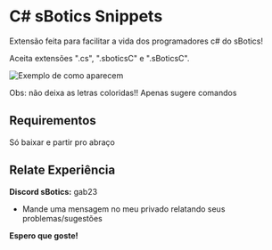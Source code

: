 # C# sBotics Snippets

Extensão feita para facilitar a vida dos programadores c# do sBotics!


Aceita extensões ".cs", ".sboticsC" e ".sBoticsC".


![Exemplo de como aparecem](https://github.com/gabrieldp23/Snippets-Csharp-sBotics/blob/main/example.gif?raw=true)


Obs: não deixa as letras coloridas!! Apenas sugere comandos

## Requirementos

Só baixar e partir pro abraço

## Relate Experiência

**Discord sBotics:** gab23

* Mande uma mensagem no meu privado relatando seus problemas/sugestões

**Espero que goste!**
